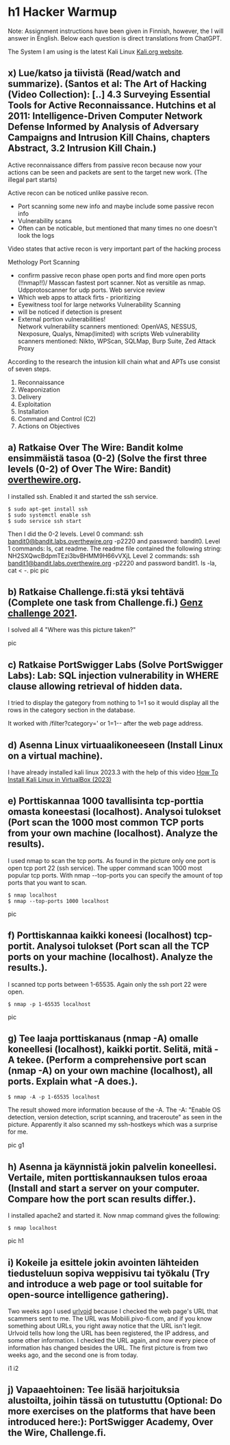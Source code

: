 # h1 Hacker Warmup

Note: Assignment instructions have been given in Finnish, however, the I will answer in English. Below each question is direct translations from ChatGPT.

The System I am using is the latest Kali Linux [Kali.org website](https://www.kali.org/releases/).

## x) Lue/katso ja tiivistä (Read/watch and summarize). (Santos et al: The Art of Hacking (Video Collection): [..] 4.3 Surveying Essential Tools for Active Reconnaissance. Hutchins et al 2011: Intelligence-Driven Computer Network Defense Informed by Analysis of Adversary Campaigns and Intrusion Kill Chains, chapters Abstract, 3.2 Intrusion Kill Chain.)

Active reconnaissance differs from passive recon because now your actions can be seen and packets are sent to the target new work. (The illegal part starts)

Active recon can be noticed unlike passive recon.
- Port scanning some new info and maybe include some passive recon info
- Vulnerability scans
- Often can be noticable, but mentioned that many times no one doesn't look the logs

Video states that active recon is very important part of the hacking process

Methology
Port Scanning
  - confirm passive recon phase open ports and find more open ports (!!nmap!!)/ Masscan fastest port scanner. Not as versitile as nmap. Udpprotoscanner for udp ports.
Web service review
  - Which web apps to attack firts - prioritizing
  - Eyewitness tool for large networks
Vulnerability Scanning
  - will be noticed if detection is present
  - External portion vulnerabilities!	
  Network vulnerability scanners mentioned: OpenVAS, NESSUS, Nexposure, Qualys, Nmap(limited) with scripts
  Web vulnerability scanners mentioned: Nikto, WPScan, SQLMap, Burp Suite, Zed Attack Proxy

According to the research the intusion kill chain what and APTs use consist of seven steps.
1. Reconnaissance
2. Weaponization
3. Delivery
4. Exploitation
5. Installation
6. Command and Control (C2)
7. Actions on Objectives


## a) Ratkaise Over The Wire: Bandit kolme ensimmäistä tasoa (0-2) (Solve the first three levels (0-2) of Over The Wire: Bandit) [overthewire.org](https://overthewire.org/wargames/bandit/).

I installed ssh. Enabled it and started the ssh service.

	$ sudo apt-get install ssh
	$ sudo systemctl enable ssh
	$ sudo service ssh start 
 Then I did the 0-2 levels. 
 Level 0 command: ssh bandit0@bandit.labs.overthewire.org -p2220 and password: bandit0. 
 Level 1 commands: ls, cat readme. The readme file contained the following string: NH2SXQwcBdpmTEzi3bvBHMM9H66vVXjL
 Level 2 commands: ssh bandit1@bandit.labs.overthewire.org -p2220 and password bandit1. ls -la, cat < -.
 	pic
  	pic

## b) Ratkaise Challenge.fi:stä yksi tehtävä (Complete one task from Challenge.fi.) [Genz challenge 2021](https://2021.challenge.fi/challenges).

I solved all 4 "Where was this picture taken?" 

pic 

## c) Ratkaise PortSwigger Labs (Solve PortSwigger Labs): Lab: SQL injection vulnerability in WHERE clause allowing retrieval of hidden data.

I tried to display the gategory from nothing to 1=1 so it would display all the rows in the category section in the database. 

It worked with /filter?category=' or 1=1-- after the web page address.

## d) Asenna Linux virtuaalikoneeseen (Install Linux on a virtual machine).

I have already installed kali linux 2023.3 with the help of this video [How To Install Kali Linux in VirtualBox (2023)](https://www.youtube.com/watch?v=l0JgWilK6ok&ab_channel=KskRoyal)

## e) Porttiskannaa 1000 tavallisinta tcp-porttia omasta koneestasi (localhost). Analysoi tulokset (Port scan the 1000 most common TCP ports from your own machine (localhost). Analyze the results).

I used nmap to scan the tcp ports. As found in the picture only one port is open tcp port 22 (ssh service). The upper command scan 1000 most popular tcp ports. With nmap --top-ports you can specify the amount of top ports that you want to scan.

	$ nmap localhost
 	$ nmap --top-ports 1000 localhost
pic

## f) Porttiskannaa kaikki koneesi (localhost) tcp-portit. Analysoi tulokset (Port scan all the TCP ports on your machine (localhost). Analyze the results.).

I scanned tcp ports between 1-65535. Again only the ssh port 22 were open.

	$ nmap -p 1-65535 localhost
pic

## g) Tee laaja porttiskanaus (nmap -A) omalle koneellesi (localhost), kaikki portit. Selitä, mitä -A tekee. (Perform a comprehensive port scan (nmap -A) on your own machine (localhost), all ports. Explain what -A does.).

 	$ nmap -A -p 1-65535 localhost
The result showed more information because of the -A. The -A: "Enable OS detection, version detection, script scanning, and traceroute" as seen in the picture. Apparently it also scanned my ssh-hostkeys which was a surprise for me.

pic g1

## h) Asenna ja käynnistä jokin palvelin koneellesi. Vertaile, miten porttiskannauksen tulos eroaa (Install and start a server on your computer. Compare how the port scan results differ.).

I installed apache2 and started it. Now nmap command gives the following: 

	$ nmap localhost
pic h1


## i) Kokeile ja esittele jokin avointen lähteiden tiedusteluun sopiva weppisivu tai työkalu (Try and introduce a web page or tool suitable for open-source intelligence gathering). 

Two weeks ago I used [urlvoid](https://www.urlvoid.com/) because I checked the web page's URL that scammers sent to me. The URL was Mobiili.pivo-fi.com, and if you know something about URLs, you right away notice that the URL isn't legit. Urlvoid tells how long the URL has been registered, the IP address, and some other information. I checked the URL again, and now every piece of information has changed besides the URL. The first picture is from two weeks ago, and the second one is from today.

i1
i2

## j) Vapaaehtoinen: Tee lisää harjoituksia alustoilta, joihin tässä on tutustuttu (Optional: Do more exercises on the platforms that have been introduced here:): PortSwigger Academy, Over the Wire, Challenge.fi.
